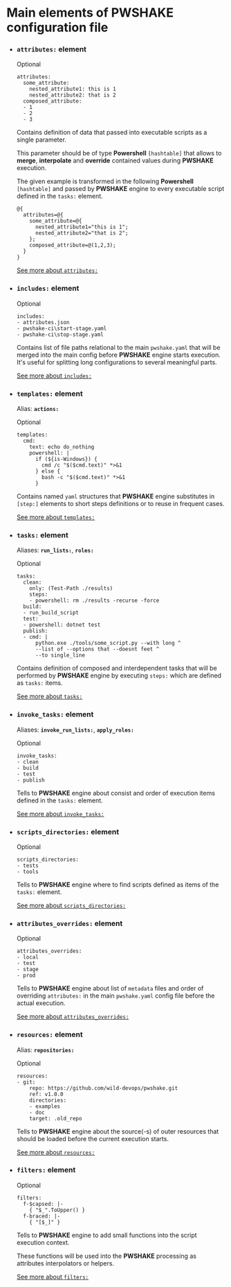 # Main elements of **PWSHAKE** configuration file

* ### **`attributes:` element**
    Optional

    ```
    attributes:
      some_attribute: 
        nested_attribute1: this is 1
        nested_attribute2: that is 2
      composed_attribute:
      - 1
      - 2
      - 3
    ```
    Contains definition of data that passed into executable scripts as a single parameter.

    This parameter should be of type **Powershell** `[hashtable]` that allows to **merge**, **interpolate** and **override** contained values during **PWSHAKE** execution.

    The given example is transformed in the following **Powershell** `[hashtable]` and passed by **PWSHAKE** engine to every executable script defined in the `tasks:` element.
    ```
    @{
      attributes=@{
        some_attribute=@{
          nested_attribute1="this is 1";
          nested_attribute2="that is 2";
        };
        composed_attribute=@(1,2,3);
      }
    }
    ```
    [See more about `attributes:`](/doc/attributes.md)

* ### **`includes:` element**
    Optional
    ```
    includes:
    - attributes.json
    - pwshake-ci\start-stage.yaml
    - pwshake-ci\stop-stage.yaml
    ```
    Contains list of file paths relational to the main `pwshake.yaml` that will be merged into the main config before **PWSHAKE** engine starts execution. It's useful for splitting long configurations to several meaningful parts.

    [See more about `includes:`](/doc/includes.md)
    

* ### **`templates:` element**

  Alias: **`actions:`**

    Optional
    ```
    templates:
      cmd:
        text: echo do_nothing
        powershell: |
          if (${is-Windows}) {
            cmd /c "$($cmd.text)" *>&1
          } else {
            bash -c "$($cmd.text)" *>&1
          }
    ```
    Contains named `yaml` structures that **PWSHAKE** engine substitutes in `[step:]` elements to short steps definitions or to reuse in frequent cases.

    [See more about `templates:`](/doc/templates.md)
    

* ### **`tasks:` element**

  Aliases: **`run_lists:`**, **`roles:`**

  Optional

  ```
  tasks:
    clean:
      only: (Test-Path ./results)
      steps:
      - powershell: rm ./results -recurse -force
    build:
    - run_build_script
    test:
    - powershell: dotnet test
    publish:
    - cmd: |
        python.exe ./tools/some_script.py --with long ^
        --list of --options that --doesnt feet ^
        --to single_line
  ```
  Contains definition of composed and interdependent tasks that will be performed by **PWSHAKE** engine by executing `steps:` which are defined as `tasks:` items.

  [See more about `tasks:`](/doc/tasks.md)

* ### **`invoke_tasks:` element**

  Aliases: **`invoke_run_lists:`**, **`apply_roles:`**

  Optional

  ```
  invoke_tasks:
  - clean
  - build
  - test
  - publish
  ```
  Tells to **PWSHAKE** engine about consist and order of execution items defined in the `tasks:` element.

  [See more about `invoke_tasks:`](/doc/invoke_tasks.md)

* ### **`scripts_directories:` element**
    Optional

    ```
    scripts_directories:
    - tests
    - tools
    ```
    Tells to **PWSHAKE** engine where to find scripts defined as items of the `tasks:` element.

    [See more about `scripts_directories:`](/doc/scripts_directories.md)

* ### **`attributes_overrides:` element**
    Optional

    ```
    attributes_overrides:
    - local
    - test
    - stage
    - prod
    ```
    Tells to **PWSHAKE** engine about list of `metadata` files and order of overriding `attributes:` in the main `pwshake.yaml` config file before the actual execution.
    
    [See more about `attributes_overrides:`](/doc/attributes_overrides.md)

* ### **`resources:` element**

  Alias: **`repositories:`**

  Optional

  ```
  resources:
  - git:
      repo: https://github.com/wild-devops/pwshake.git
      ref: v1.0.0
      directories:
      - examples
      - doc
      target: .old_repo
  ```
  Tells to **PWSHAKE** engine about the source(-s) of outer resources that should be loaded before the current execution starts.
  
  [See more about `resources:`](/doc/resources.md)

* ### **`filters:` element**

    Optional

    ```
    filters:
      f-$capsed: |-
        { "$_".ToUpper() }
      f-braced: |-
        { "[$_]" }
    ```
    Tells to **PWSHAKE** engine to add small functions into the script execution context.

    These functions will be used into the  **PWSHAKE** processing as attributes interpolators or helpers.

    [See more about `filters:`](/doc/filters.md)

